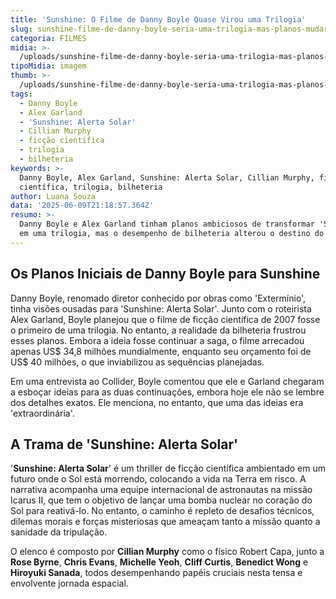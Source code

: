 ```yaml
---
title: 'Sunshine: O Filme de Danny Boyle Quase Virou uma Trilogia'
slug: sunshine-filme-de-danny-boyle-seria-uma-trilogia-mas-planos-mudaram
categoria: FILMES
midia: >-
  /uploads/sunshine-filme-de-danny-boyle-seria-uma-trilogia-mas-planos-mudaram-thumb.png
tipoMidia: imagem
thumb: >-
  /uploads/sunshine-filme-de-danny-boyle-seria-uma-trilogia-mas-planos-mudaram-thumb.png
tags:
  - Danny Boyle
  - Alex Garland
  - 'Sunshine: Alerta Solar'
  - Cillian Murphy
  - ficção científica
  - trilogia
  - bilheteria
keywords: >-
  Danny Boyle, Alex Garland, Sunshine: Alerta Solar, Cillian Murphy, ficção
  científica, trilogia, bilheteria
author: Luana Souza
data: '2025-06-09T21:18:57.364Z'
resumo: >-
  Danny Boyle e Alex Garland tinham planos ambiciosos de transformar 'Sunshine'
  em uma trilogia, mas o desempenho de bilheteria alterou o destino do projeto.
---
```


## Os Planos Iniciais de Danny Boyle para Sunshine

Danny Boyle, renomado diretor conhecido por obras como 'Extermínio', tinha visões ousadas para 'Sunshine: Alerta Solar'. Junto com o roteirista Alex Garland, Boyle planejou que o filme de ficção científica de 2007 fosse o primeiro de uma trilogia. No entanto, a realidade da bilheteria frustrou esses planos. Embora a ideia fosse continuar a saga, o filme arrecadou apenas US$ 34,8 milhões mundialmente, enquanto seu orçamento foi de US$ 40 milhões, o que inviabilizou as sequências planejadas.

Em uma entrevista ao Collider, Boyle comentou que ele e Garland chegaram a esboçar ideias para as duas continuações, embora hoje ele não se lembre dos detalhes exatos. Ele menciona, no entanto, que uma das ideias era 'extraordinária'.

## A Trama de 'Sunshine: Alerta Solar'

'**Sunshine: Alerta Solar**' é um thriller de ficção científica ambientado em um futuro onde o Sol está morrendo, colocando a vida na Terra em risco. A narrativa acompanha uma equipe internacional de astronautas na missão Icarus II, que tem o objetivo de lançar uma bomba nuclear no coração do Sol para reativá-lo. No entanto, o caminho é repleto de desafios técnicos, dilemas morais e forças misteriosas que ameaçam tanto a missão quanto a sanidade da tripulação.

O elenco é composto por **Cillian Murphy** como o físico Robert Capa, junto a **Rose Byrne**, **Chris Evans**, **Michelle Yeoh**, **Cliff Curtis**, **Benedict Wong** e **Hiroyuki Sanada**, todos desempenhando papéis cruciais nesta tensa e envolvente jornada espacial.
